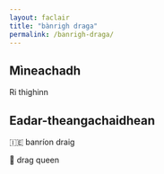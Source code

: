 ```yaml
---
layout: faclair
title: "bànrigh draga"
permalink: /banrigh-draga/
---
```


## Mìneachadh

Ri thighinn

## Eadar-theangachaidhean

&#x1f1ee;&#x1f1ea; banríon draig

&#x1f3f4;&#xe0067;&#xe0062;&#xe0065;&#xe006e;&#xe0067;&#xe007f; drag queen